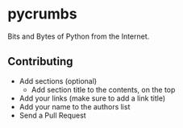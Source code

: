 # pycrumbs

Bits and Bytes of Python from the Internet.

## Contributing
* Add sections (optional)
    * Add section title to the contents, on the top
* Add your links (make sure to add a link title)
* Add your name to the authors list
* Send a Pull Request

